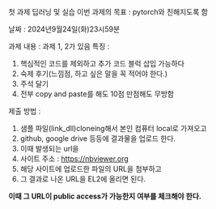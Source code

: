 첫 과제 딥러닝 및 실습
이번 과제의 목표 : pytorch와 친해지도록 함

날짜 : 2024년9월24일(화)23시59분

과제 내용 : 과제 1, 2가 있음
특징 : 
1. 핵심적인 코드를 제외하고 추가 코드 블럭 삽입 가능하다
2. 숙제 후기(느낌점, 하고 싶은 말을 꼭 적어야 한다.)
3. 주석 달기
4. 전부 copy and paste를 해도 10점 만점해도 무방함

제출 방법 : 
1. 샘플 파일(link_dll)cloneing해서 본인 컴퓨터 local로 가져오고
2. github, google drive 등등에 결과물을 업로드 한다.
3. 이때 발생되는 url을 
4. 사이트 주소 : https://nbviewer.org
5. 해당 사이트에 업로드한 파일의 URL을 첨부하고
6. 그 결과로 나온 URL을 EL2에 올리면 된다.

**이때 그 URL이 public access가 가능한지 여부를 체크해야 한다.**

